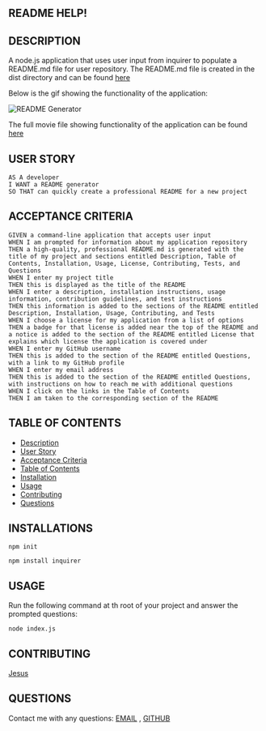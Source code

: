 ## README HELP! 
   
## DESCRIPTION 
  
A node.js application that uses user input from inquirer to populate a README.md file for user repository. The README.md file is created in the dist directory and can be found [here](.dist/README.md)  
  
Below is the gif showing the functionality of the application:
  
![README Generator](./)
  
The full movie file showing functionality of the application can be found [here](./)  
  
## USER STORY
  
```
AS A developer
I WANT a README generator
SO THAT can quickly create a professional README for a new project 
```
  
## ACCEPTANCE CRITERIA  
  
``` 
GIVEN a command-line application that accepts user input
WHEN I am prompted for information about my application repository
THEN a high-quality, professional README.md is generated with the title of my project and sections entitled Description, Table of Contents, Installation, Usage, License, Contributing, Tests, and Questions
WHEN I enter my project title
THEN this is displayed as the title of the README
WHEN I enter a description, installation instructions, usage information, contribution guidelines, and test instructions
THEN this information is added to the sections of the README entitled Description, Installation, Usage, Contributing, and Tests
WHEN I choose a license for my application from a list of options
THEN a badge for that license is added near the top of the README and a notice is added to the section of the README entitled License that explains which license the application is covered under
WHEN I enter my GitHub username
THEN this is added to the section of the README entitled Questions, with a link to my GitHub profile
WHEN I enter my email address
THEN this is added to the section of the README entitled Questions, with instructions on how to reach me with additional questions
WHEN I click on the links in the Table of Contents
THEN I am taken to the corresponding section of the README
```
  
## TABLE OF CONTENTS 
- [Description](#description)
- [User Story](#user-story)
- [Acceptance Criteria](#acceptance-criteria)
- [Table of Contents](#table-of-contents)
- [Installation](#installation)
- [Usage](#usage)
- [Contributing](#contributing)
- [Questions](#questions)

## INSTALLATIONS   
`npm init`

`npm install inquirer`
## USAGE    
Run the following command at th root of your project and answer the prompted questions:
  
`node index.js`
## CONTRIBUTING
[Jesus](https://github.com/Jarellano562)

## QUESTIONS 
Contact me with any questions: [EMAIL](mailto:jarellano562.com) , [GITHUB](https://github.com/Jarellano562)<br />

    